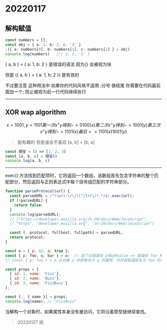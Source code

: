 # 20220117

## 解构赋值

```typescript
const numbers = [];
const obj = { a: 1, b: 2, c: '3' }
;({ a: numbers[0], b: numbers[1], c: numbers[2] } = obj)
console.log(numbers)   //[ 1, 2, '3' ]
```

{ a, b } = { a: 1, b: 2 } 是错误的语法  因为{} 会被视为块

但是 ({ a, b } = { a: 1, b: 2 }) 是有效的

不过要注意 这种用法中  如果你的代码风格不适用 ;分号 做结尾 你需要在代码最前面加一个; 防止被视为前一行代码继续执行

---

## XOR wap algorithm

```math
  x = 1001, y = 1101
  第一次 x ^= y 得到 -> 0100 (x)
  第二次 x ^= y 得到 -> 1001 (y)
  第三次 x ^= y 得到 -> 1101 (x)
  最后 => 1101 (x) 1001(y)
```

>挺有趣的 但是谁会不喜欢 [a, b] = [b, a] ​​​

```JavaScript
const 翊宝 = () => [1, 2, 3]
const [a, b, c] = 翊宝()
console.log(a, b, c)
```

---

exec() 方法找到匹配项时，它将返回一个数组，该数组首先包含字符串的整个匹配部分，然后返回与正则表达式中每个括号组匹配的字符串部分。

```JavaScript
function parseProtocol(url) {
  const parsedURL = /^(\w+):\/\/([^/]+)\/(.*)$/.exec(url);
  if (!parsedURL) {
    return false;
  }
  console.log(parsedURL);
  // ["https://developer.mozilla.org/zh-CN/docs/Web/JavaScript",
  // "https", "developer.mozilla.org", "zh-CN/docs/Web/JavaScript"]

  const [, protocol, fullhost, fullpath] = parsedURL;
  return protocol;
}
```

```JavaScript
const o = { p: 42, q: true };
const { p: foo, q: bar } = o;  // 这个过程是给 p和q的value => 赋值给 foo 和 bar
// const { p: foo } = o 从对象 o 中获取名为 p 的属性，并将其赋值给名为 foo 的局部变量。
```

```JavaScript
const props = [
  { id: 1, name: 'Fizz'},
  { id: 2, name: 'Buzz'},
  { id: 3, name: 'FizzBuzz'}
];

const [,, { name }] = props;
console.log(name); // "FizzBuzz"
```

当解构一个对象时，如果属性本身没有被访问，它将沿着原型链继续查找。

> 20220127 阅
